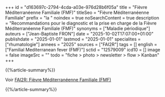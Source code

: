 +++
id = "d163697c-2794-4cda-a03e-976d28b6f05a"
title = "Fièvre Méditerranéenne Familiale (FMF)"
titleSeo = "Fièvre Méditerranéenne Familiale"
prefix = "la "
noindex = true
noSearchContent = true
description = "Recommandations pour le diagnostic et la prise en charge de la Fièvre Méditerranéenne Familiale (FMF)"
synonyms = ["Maladie périodique"]
auteurs = ["Jean-Baptiste FRON"]
date = "2025-10-02T17:07:00+01:00"
publishdate = "2025-01-01"
lastmod = "2025-01-01"
specialites = ["rhumatologie"]
annees = "2025"
sources = ["FAI2R"]
tags = []
english = ["Familial Mediterranean fever (FMF)"]
sctid = "12579009"
icd10 = []
image = false
imageSrc = ""
todo = "fiche > photo > newsletter > flow > Kanban"
+++

{{%article-summary%}}

Voir [FAI2R: Fièvre Méditerranéenne Familiale (FMF)](https://www.fai2r.org/les-pathologies-rares/fievre-mediterraneenne-familiale/)

{{%/article-summary%}}
